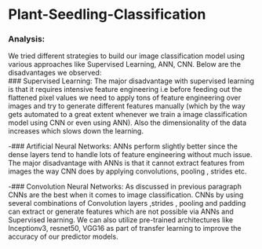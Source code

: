# Plant-Seedling-Classification
### Analysis:
We tried different  strategies to build our image classification model  using various approaches like Supervised Learning, ANN, CNN. 
Below are the disadvantages we observed:
<br> ### Supervised Learning:
The major disadvantage with supervised learning is that it requires intensive feature engineering i.e before feeding out the flattened pixel values we need to apply tons of feature engineering over images and try to generate different features manually (which by the way gets automated to a great extent whenever we train a image classification model using CNN or even using ANN).
Also the dimensionality of the data increases which slows down the learning.

-### Artificial Neural Networks:
ANNs perform slightly better since the dense layers tend to handle lots of feature engineering without much issue. The major disadvantage with ANNs is that it cannot extract features from images the way CNN does by applying convolutions, pooling , strides etc.

-### Convolution Neural Networks:
As discussed in previous paragraph CNNs are the best when it comes to image classification. CNNs by using several combinations of Convolution layers ,strides , pooling and padding can extract or generate features which are not possible via ANNs and Supervised learning. We can also utilize pre-trained architectures like Inceptionv3, resnet50, VGG16 as part of transfer learning to improve the accuracy of our predictor models.
